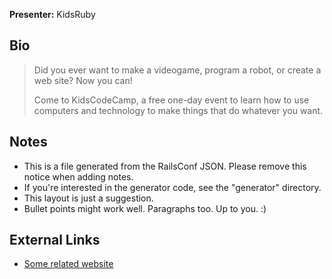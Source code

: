**Presenter:** KidsRuby

## Bio

> Did you ever want to make a videogame, program a robot, or create a web site? Now you can! 
>
> Come to KidsCodeCamp, a free one-day event to learn how to use computers and technology to make things that do whatever you want.

## Notes

* This is a file generated from the RailsConf JSON.  Please remove this notice when adding notes.
* If you're interested in the generator code, see the "generator" directory.
* This layout is just a suggestion.
* Bullet points might work well.  Paragraphs too.  Up to you.  :)

## External Links

* [Some related website](http://www.example.com/)
